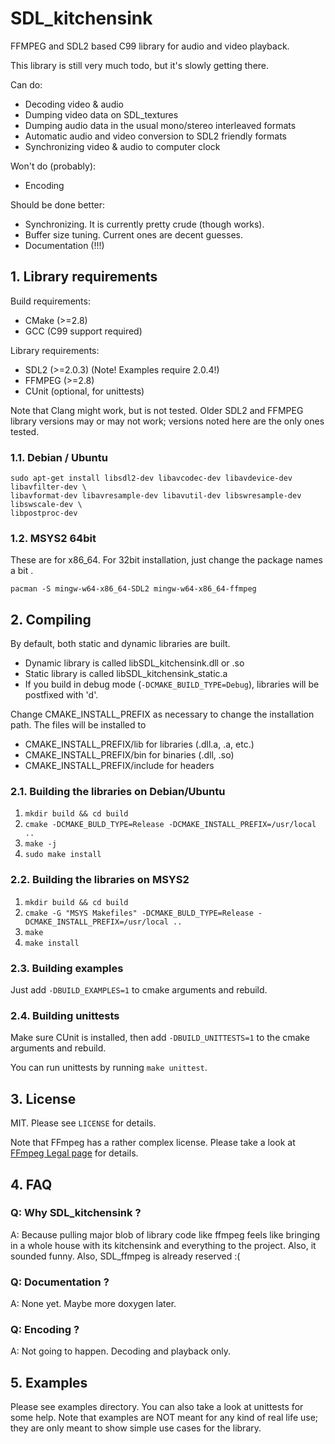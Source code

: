 # SDL_kitchensink

FFMPEG and SDL2 based C99 library for audio and video playback.

This library is still very much todo, but it's slowly getting there.

Can do:
* Decoding video & audio
* Dumping video data on SDL_textures
* Dumping audio data in the usual mono/stereo interleaved formats
* Automatic audio and video conversion to SDL2 friendly formats
* Synchronizing video & audio to computer clock

Won't do (probably):
* Encoding

Should be done better:
* Synchronizing. It is currently pretty crude (though works).
* Buffer size tuning. Current ones are decent guesses.
* Documentation (!!!)

## 1. Library requirements

Build requirements:
* CMake (>=2.8)
* GCC (C99 support required)

Library requirements:
* SDL2 (>=2.0.3) (Note! Examples require 2.0.4!)
* FFMPEG (>=2.8)
* CUnit (optional, for unittests)

Note that Clang might work, but is not tested. Older SDL2 and FFMPEG library versions
may or may not work; versions noted here are the only ones tested.

### 1.1. Debian / Ubuntu

```
sudo apt-get install libsdl2-dev libavcodec-dev libavdevice-dev libavfilter-dev \
libavformat-dev libavresample-dev libavutil-dev libswresample-dev libswscale-dev \
libpostproc-dev
```

### 1.2. MSYS2 64bit

These are for x86_64. For 32bit installation, just change the package names a bit .
```
pacman -S mingw-w64-x86_64-SDL2 mingw-w64-x86_64-ffmpeg

```

## 2. Compiling

By default, both static and dynamic libraries are built.
* Dynamic library is called libSDL_kitchensink.dll or .so
* Static library is called libSDL_kitchensink_static.a
* If you build in debug mode (```-DCMAKE_BUILD_TYPE=Debug```), libraries will be postfixed with 'd'.

Change CMAKE_INSTALL_PREFIX as necessary to change the installation path. The files will be installed to
* CMAKE_INSTALL_PREFIX/lib for libraries (.dll.a, .a, etc.)
* CMAKE_INSTALL_PREFIX/bin for binaries (.dll, .so)
* CMAKE_INSTALL_PREFIX/include for headers

### 2.1. Building the libraries on Debian/Ubuntu

1. ```mkdir build && cd build```
2. ```cmake -DCMAKE_BULD_TYPE=Release -DCMAKE_INSTALL_PREFIX=/usr/local ..```
3. ```make -j```
4. ```sudo make install```

### 2.2. Building the libraries on MSYS2

1. ```mkdir build && cd build```
2. ```cmake -G "MSYS Makefiles" -DCMAKE_BULD_TYPE=Release -DCMAKE_INSTALL_PREFIX=/usr/local ..```
3. ```make```
4. ```make install```

### 2.3. Building examples

Just add ```-DBUILD_EXAMPLES=1``` to cmake arguments and rebuild.

### 2.4. Building unittests

Make sure CUnit is installed, then add ```-DBUILD_UNITTESTS=1``` to the cmake arguments and rebuild.

You can run unittests by running ```make unittest```.

## 3. License

MIT. Please see ```LICENSE``` for details.

Note that FFmpeg has a rather complex license. Please take a look at [FFmpeg Legal page](http://ffmpeg.org/legal.html)
for details.

## 4. FAQ

### Q: Why SDL_kitchensink ?
A: Because pulling major blob of library code like ffmpeg feels like bringing in a whole house with its
   kitchensink and everything to the project. Also, it sounded funny. Also, SDL_ffmpeg is already reserved :(

### Q: Documentation ?
A: None yet. Maybe more doxygen later.

### Q: Encoding ?
A: Not going to happen. Decoding and playback only.

## 5. Examples

Please see examples directory. You can also take a look at unittests for some help.
Note that examples are NOT meant for any kind of real life use; they are only meant to
show simple use cases for the library.
